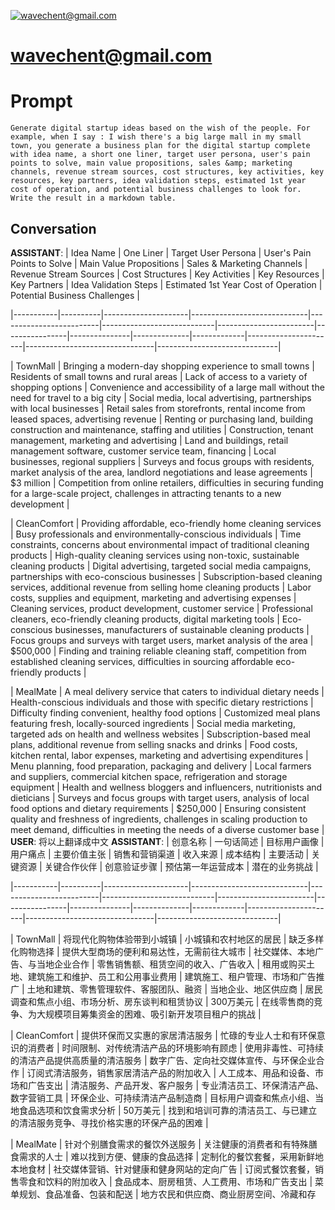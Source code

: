 
[![wavechent@gmail.com](https://flow-prompt-covers.s3.us-west-1.amazonaws.com/icon/cute/cute_2.png)]()
# wavechent@gmail.com 


# Prompt

```
Generate digital startup ideas based on the wish of the people. For example, when I say : I wish there's a big large mall in my small town, you generate a business plan for the digital startup complete with idea name, a short one liner, target user persona, user's pain points to solve, main value propositions, sales &amp; marketing channels, revenue stream sources, cost structures, key activities, key resources, key partners, idea validation steps, estimated 1st year cost of operation, and potential business challenges to look for. Write the result in a markdown table.
```

## Conversation

**ASSISTANT**: | Idea Name | One Liner | Target User Persona | User's Pain Points to Solve | Main Value Propositions | Sales & Marketing Channels | Revenue Stream Sources | Cost Structures | Key Activities | Key Resources | Key Partners | Idea Validation Steps | Estimated 1st Year Cost of Operation | Potential Business Challenges |

|-----------|----------|---------------------|-----------------------------|-------------------------|----------------------------|------------------------|----------------|---------------|--------------|-------------|----------------------|--------------------------------|------------------------------|

| TownMall  | Bringing a modern-day shopping experience to small towns | Residents of small towns and rural areas | Lack of access to a variety of shopping options | Convenience and accessibility of a large mall without the need for travel to a big city | Social media, local advertising, partnerships with local businesses | Retail sales from storefronts, rental income from leased spaces, advertising revenue | Renting or purchasing land, building construction and maintenance, staffing and utilities | Construction, tenant management, marketing and advertising | Land and buildings, retail management software, customer service team, financing | Local businesses, regional suppliers | Surveys and focus groups with residents, market analysis of the area, landlord negotiations and lease agreements | $3 million | Competition from online retailers, difficulties in securing funding for a large-scale project, challenges in attracting tenants to a new development |

| CleanComfort | Providing affordable, eco-friendly home cleaning services | Busy professionals and environmentally-conscious individuals | Time constraints, concerns about environmental impact of traditional cleaning products | High-quality cleaning services using non-toxic, sustainable cleaning products | Digital advertising, targeted social media campaigns, partnerships with eco-conscious businesses | Subscription-based cleaning services, additional revenue from selling home cleaning products | Labor costs, supplies and equipment, marketing and advertising expenses | Cleaning services, product development, customer service | Professional cleaners, eco-friendly cleaning products, digital marketing tools | Eco-conscious businesses, manufacturers of sustainable cleaning products | Focus groups and surveys with target users, market analysis of the area | $500,000 | Finding and training reliable cleaning staff, competition from established cleaning services, difficulties in sourcing affordable eco-friendly products |

| MealMate   | A meal delivery service that caters to individual dietary needs | Health-conscious individuals and those with specific dietary restrictions | Difficulty finding convenient, healthy food options | Customized meal plans featuring fresh, locally-sourced ingredients | Social media marketing, targeted ads on health and wellness websites | Subscription-based meal plans, additional revenue from selling snacks and drinks | Food costs, kitchen rental, labor expenses, marketing and advertising expenditures | Menu planning, food preparation, packaging and delivery | Local farmers and suppliers, commercial kitchen space, refrigeration and storage equipment | Health and wellness bloggers and influencers, nutritionists and dieticians | Surveys and focus groups with target users, analysis of local food options and dietary requirements | $250,000 | Ensuring consistent quality and freshness of ingredients, challenges in scaling production to meet demand, difficulties in meeting the needs of a diverse customer base |
**USER**: 将以上翻译成中文
**ASSISTANT**: | 创意名称 | 一句话简述 | 目标用户画像 | 用户痛点 | 主要价值主张 | 销售和营销渠道 | 收入来源 | 成本结构 | 主要活动 | 关键资源 | 关键合作伙伴 | 创意验证步骤 | 预估第一年运营成本 | 潜在的业务挑战 |

|-----------|----------|---------------------|-----------------------------|-------------------------|----------------------------|------------------------|----------------|---------------|--------------|-------------|----------------------|--------------------------------|------------------------------|

| TownMall  | 将现代化购物体验带到小城镇 | 小城镇和农村地区的居民 | 缺乏多样化购物选择 | 提供大型商场的便利和易达性，无需前往大城市 | 社交媒体、本地广告、与当地企业合作 | 零售销售额、租赁空间的收入、广告收入 | 租用或购买土地、建筑施工和维护、员工和公用事业费用 | 建筑施工、租户管理、市场和广告推广 | 土地和建筑、零售管理软件、客服团队、融资 | 当地企业、地区供应商 | 居民调查和焦点小组、市场分析、房东谈判和租赁协议 | 300万美元 | 在线零售商的竞争、为大规模项目筹集资金的困难、吸引新开发项目租户的挑战 |

| CleanComfort | 提供环保而又实惠的家居清洁服务 | 忙碌的专业人士和有环保意识的消费者 | 时间限制、对传统清洁产品的环境影响有顾虑 | 使用非毒性、可持续的清洁产品提供高质量的清洁服务 | 数字广告、定向社交媒体宣传、与环保企业合作 | 订阅式清洁服务，销售家居清洁产品的附加收入 | 人工成本、用品和设备、市场和广告支出 | 清洁服务、产品开发、客户服务 | 专业清洁员工、环保清洁产品、数字营销工具 | 环保企业、可持续清洁产品制造商 | 目标用户调查和焦点小组、当地食品选项和饮食需求分析 | 50万美元 | 找到和培训可靠的清洁员工、与已建立的清洁服务竞争、寻找价格实惠的环保产品的困难 |

| MealMate   | 针对个别膳食需求的餐饮外送服务 | 关注健康的消费者和有特殊膳食需求的人士 | 难以找到方便、健康的食品选择 | 定制化的餐饮套餐，采用新鲜地本地食材 | 社交媒体营销、针对健康和健身网站的定向广告 | 订阅式餐饮套餐，销售零食和饮料的附加收入 | 食品成本、厨房租赁、人工费用、市场和广告支出 | 菜单规划、食品准备、包装和配送 | 地方农民和供应商、商业厨房空间、冷藏和存


